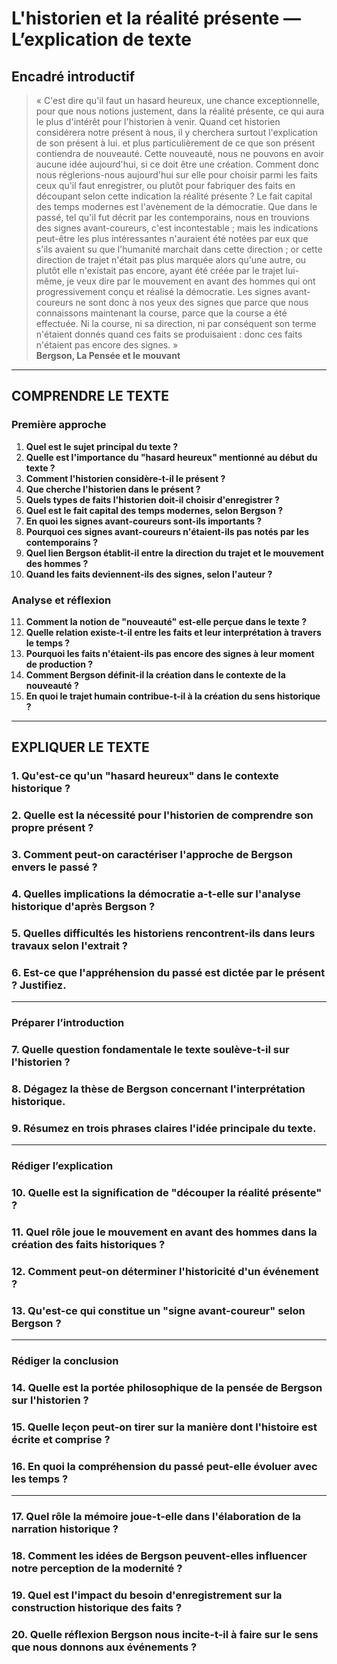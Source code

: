 # L'historien et la réalité présente — L’explication de texte

## Encadré introductif
> « C'est dire qu'il faut un hasard heureux, une chance exceptionnelle, pour que nous notions justement, dans la réalité présente, ce qui aura le plus d'intérêt pour l'historien à venir. Quand cet historien considérera notre présent à nous, il y cherchera surtout l'explication de son présent à lui. et plus particulièrement de ce que son présent contiendra de nouveauté. Cette nouveauté, nous ne pouvons en avoir aucune idée aujourd'hui, si ce doit être une création. Comment donc nous réglerions-nous aujourd'hui sur elle pour choisir parmi les faits ceux qu'il faut enregistrer, ou plutôt pour fabriquer des faits en découpant selon cette indication la réalité présente ? Le fait capital des temps modernes est l'avènement de la démocratie. Que dans le passé, tel qu'il fut décrit par les contemporains, nous en trouvions des signes avant-coureurs, c'est incontestable ; mais les indications peut-être les plus intéressantes n'auraient été notées par eux que s'ils avaient su que l'humanité marchait dans cette direction ; or cette direction de trajet n'était pas plus marquée alors qu'une autre, ou plutôt elle n'existait pas encore, ayant été créée par le trajet lui-même, je veux dire par le mouvement en avant des hommes qui ont progressivement conçu et réalisé la démocratie. Les signes avant-coureurs ne sont donc à nos yeux des signes que parce que nous connaissons maintenant la course, parce que la course a été effectuée. Ni la course, ni sa direction, ni par conséquent son terme n'étaient donnés quand ces faits se produisaient : donc ces faits n'étaient pas encore des signes. »  
> **Bergson, La Pensée et le mouvant**

---

## COMPRENDRE LE TEXTE

### Première approche

1. **Quel est le sujet principal du texte ?**  
2. **Quelle est l'importance du "hasard heureux" mentionné au début du texte ?**  
3. **Comment l'historien considère-t-il le présent ?**  
4. **Que cherche l'historien dans le présent ?**  
5. **Quels types de faits l'historien doit-il choisir d'enregistrer ?**  
6. **Quel est le fait capital des temps modernes, selon Bergson ?**  
7. **En quoi les signes avant-coureurs sont-ils importants ?**  
8. **Pourquoi ces signes avant-coureurs n'étaient-ils pas notés par les contemporains ?**  
9. **Quel lien Bergson établit-il entre la direction du trajet et le mouvement des hommes ?**  
10. **Quand les faits deviennent-ils des signes, selon l'auteur ?**

### Analyse et réflexion

11. **Comment la notion de "nouveauté" est-elle perçue dans le texte ?**  
12. **Quelle relation existe-t-il entre les faits et leur interprétation à travers le temps ?**  
13. **Pourquoi les faits n'étaient-ils pas encore des signes à leur moment de production ?**  
14. **Comment Bergson définit-il la création dans le contexte de la nouveauté ?**  
15. **En quoi le trajet humain contribue-t-il à la création du sens historique ?**

---

## EXPLIQUER LE TEXTE

### 1. Qu'est-ce qu'un "hasard heureux" dans le contexte historique ?  
### 2. Quelle est la nécessité pour l'historien de comprendre son propre présent ?  
### 3. Comment peut-on caractériser l'approche de Bergson envers le passé ?  
### 4. Quelles implications la démocratie a-t-elle sur l'analyse historique d'après Bergson ?  
### 5. Quelles difficultés les historiens rencontrent-ils dans leurs travaux selon l'extrait ?  
### 6. Est-ce que l'appréhension du passé est dictée par le présent ? Justifiez.

---

### Préparer l’introduction

### 7. Quelle question fondamentale le texte soulève-t-il sur l'historien ?  
### 8. Dégagez la thèse de Bergson concernant l'interprétation historique.  
### 9. Résumez en trois phrases claires l'idée principale du texte.  

---

### Rédiger l’explication

### 10. Quelle est la signification de "découper la réalité présente" ?  
### 11. Quel rôle joue le mouvement en avant des hommes dans la création des faits historiques ?  
### 12. Comment peut-on déterminer l'historicité d'un événement ?  
### 13. Qu'est-ce qui constitue un "signe avant-coureur" selon Bergson ?  

---

### Rédiger la conclusion

### 14. Quelle est la portée philosophique de la pensée de Bergson sur l'historien ?  
### 15. Quelle leçon peut-on tirer sur la manière dont l'histoire est écrite et comprise ?  
### 16. En quoi la compréhension du passé peut-elle évoluer avec les temps ?  

---

### 17. Quel rôle la mémoire joue-t-elle dans l'élaboration de la narration historique ?  
### 18. Comment les idées de Bergson peuvent-elles influencer notre perception de la modernité ?  
### 19. Quel est l'impact du besoin d'enregistrement sur la construction historique des faits ?  
### 20. Quelle réflexion Bergson nous incite-t-il à faire sur le sens que nous donnons aux événements ?  